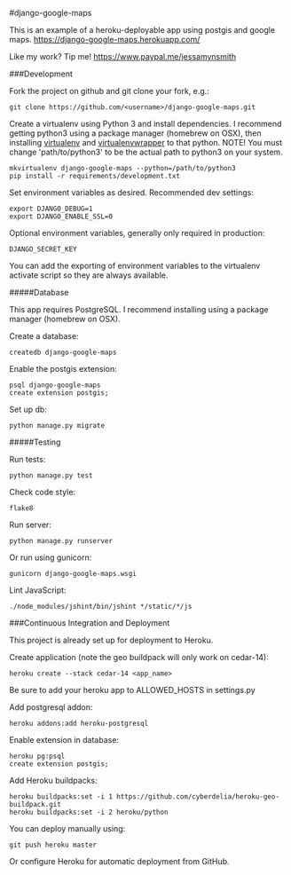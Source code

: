 #django-google-maps

This is an example of a heroku-deployable app using postgis and google maps.
https://django-google-maps.herokuapp.com/


Like my work? Tip me! https://www.paypal.me/jessamynsmith


###Development

Fork the project on github and git clone your fork, e.g.:

    git clone https://github.com/<username>/django-google-maps.git

Create a virtualenv using Python 3 and install dependencies. I recommend getting python3 using a package manager (homebrew on OSX), then installing [virtualenv](https://virtualenv.pypa.io/en/latest/installation.html) and [virtualenvwrapper](https://virtualenvwrapper.readthedocs.org/en/latest/install.html#basic-installation) to that python. NOTE! You must change 'path/to/python3'
to be the actual path to python3 on your system.

    mkvirtualenv django-google-maps --python=/path/to/python3
    pip install -r requirements/development.txt

Set environment variables as desired. Recommended dev settings:

    export DJANGO_DEBUG=1
    export DJANGO_ENABLE_SSL=0

Optional environment variables, generally only required in production:

    DJANGO_SECRET_KEY
    
You can add the exporting of environment variables to the virtualenv activate script so they are always available.

#####Database

This app requires PostgreSQL. I recommend installing using a package manager (homebrew on OSX).

Create a database:

    createdb django-google-maps
    
Enable the postgis extension:

    psql django-google-maps
    create extension postgis;

Set up db:

    python manage.py migrate


#####Testing

Run tests:

    python manage.py test

Check code style:

    flake8

Run server:

    python manage.py runserver
    
Or run using gunicorn:

    gunicorn django-google-maps.wsgi

Lint JavaScript:

    ./node_modules/jshint/bin/jshint */static/*/js


###Continuous Integration and Deployment


This project is already set up for deployment to Heroku.

Create application (note the geo buildpack will only work on cedar-14):

    heroku create --stack cedar-14 <app_name>
    
Be sure to add your heroku app to ALLOWED_HOSTS in settings.py
    
Add postgresql addon:
    
    heroku addons:add heroku-postgresql
    
Enable extension in database:

    heroku pg:psql
    create extension postgis;
    
Add Heroku buildpacks:

    heroku buildpacks:set -i 1 https://github.com/cyberdelia/heroku-geo-buildpack.git
    heroku buildpacks:set -i 2 heroku/python

You can deploy manually using:

    git push heroku master
    
Or configure Heroku for automatic deployment from GitHub.
